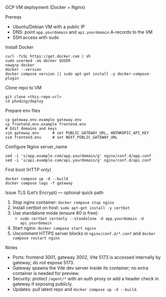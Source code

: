GCP VM deployment (Docker + Nginx)

Prereqs
- Ubuntu/Debian VM with a public IP
- DNS: point `app.yourdomain` and `api.yourdomain` A-records to the VM
- SSH access with sudo

Install Docker
```
curl -fsSL https://get.docker.com | sh
sudo usermod -aG docker $USER
newgrp docker
docker --version
docker compose version || sudo apt-get install -y docker-compose-plugin
```

Clone repo to VM
```
git clone <this-repo-url>
cd phoding/deploy
```

Prepare env files
```
cp gateway.env.example gateway.env
cp frontend.env.example frontend.env
# Edit domains and keys
vim gateway.env      # set PUBLIC_GATEWAY_URL, ANTHROPIC_API_KEY
vim frontend.env     # set NEXT_PUBLIC_GATEWAY_URL
```

Configure Nginx server_name
```
sed -i 's/app.example.com/app.yourdomain/g' nginx/conf.d/app.conf
sed -i 's/api.example.com/api.yourdomain/g' nginx/conf.d/api.conf
```

First boot (HTTP only)
```
docker compose up -d --build
docker compose logs -f gateway
```

Issue TLS (Let’s Encrypt) — optional quick path
1) Stop nginx container: `docker compose stop nginx`
2) Install certbot on host: `sudo apt-get install -y certbot`
3) Use standalone mode (ensure 80 is free):
   - `sudo certbot certonly --standalone -d app.yourdomain -d api.yourdomain`
4) Start nginx: `docker compose start nginx`
5) Uncomment HTTPS server blocks in `nginx/conf.d/*.conf` and `docker compose restart nginx`

Notes
- Ports: frontend 3001, gateway 3002, Vite 5173 is accessed internally by gateway; do not expose 5173.
- Gateway spawns the Vite dev server inside its container; no extra container is needed for preview.
- Security: protect `/agent/*` with an auth proxy or add a header check in gateway if exposing publicly.
- Updates: pull latest repo and `docker compose up -d --build`.

